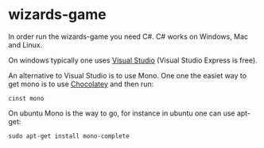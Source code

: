 wizards-game
============

In order run the wizards-game you need C#. C# works on Windows, Mac and Linux.

On windows typically one uses [Visual Studio](http://www.visualstudio.com/downloads/) (Visual Studio Express is free).

An alternative to Visual Studio is to use Mono. One one the easiet way to get mono is to use [Chocolatey](http://chocolatey.org/) and then run:
```
cinst mono
```

On ubuntu Mono is the way to go, for instance in ubuntu one can use apt-get:
```
sudo apt-get install mono-complete
```

